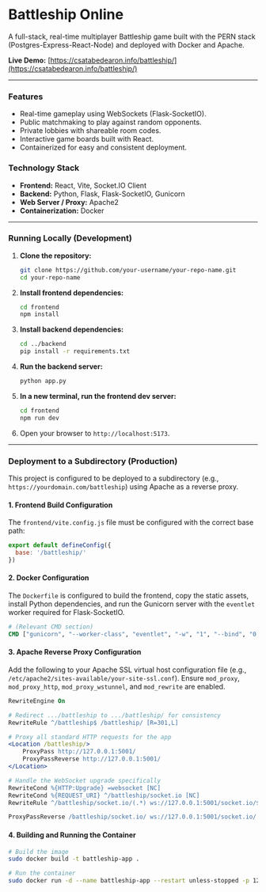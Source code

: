 # Battleship Online

A full-stack, real-time multiplayer Battleship game built with the PERN stack (Postgres-Express-React-Node) and deployed with Docker and Apache.

**Live Demo:** [https://csatabedearon.info/battleship/](https://csatabedearon.info/battleship/)

---

### Features

*   Real-time gameplay using WebSockets (Flask-SocketIO).
*   Public matchmaking to play against random opponents.
*   Private lobbies with shareable room codes.
*   Interactive game boards built with React.
*   Containerized for easy and consistent deployment.

### Technology Stack

*   **Frontend:** React, Vite, Socket.IO Client
*   **Backend:** Python, Flask, Flask-SocketIO, Gunicorn
*   **Web Server / Proxy:** Apache2
*   **Containerization:** Docker

---

### Running Locally (Development)

1.  **Clone the repository:**
    ```bash
    git clone https://github.com/your-username/your-repo-name.git
    cd your-repo-name
    ```
2.  **Install frontend dependencies:**
    ```bash
    cd frontend
    npm install
    ```
3.  **Install backend dependencies:**
    ```bash
    cd ../backend
    pip install -r requirements.txt
    ```
4.  **Run the backend server:**
    ```bash
    python app.py
    ```
5.  **In a new terminal, run the frontend dev server:**
    ```bash
    cd frontend
    npm run dev
    ```
6.  Open your browser to `http://localhost:5173`.

---

### Deployment to a Subdirectory (Production)

This project is configured to be deployed to a subdirectory (e.g., `https://yourdomain.com/battleship`) using Apache as a reverse proxy.

#### **1. Frontend Build Configuration**

The `frontend/vite.config.js` file must be configured with the correct base path:
```javascript
export default defineConfig({
  base: '/battleship/'
})
```

#### **2. Docker Configuration**

The `Dockerfile` is configured to build the frontend, copy the static assets, install Python dependencies, and run the Gunicorn server with the `eventlet` worker required for Flask-SocketIO.

```dockerfile
# (Relevant CMD section)
CMD ["gunicorn", "--worker-class", "eventlet", "-w", "1", "--bind", "0.0.0.0:5001", "app:app"]
```

#### **3. Apache Reverse Proxy Configuration**

Add the following to your Apache SSL virtual host configuration file (e.g., `/etc/apache2/sites-available/your-site-ssl.conf`). Ensure `mod_proxy`, `mod_proxy_http`, `mod_proxy_wstunnel`, and `mod_rewrite` are enabled.

```apache
RewriteEngine On

# Redirect .../battleship to .../battleship/ for consistency
RewriteRule ^/battleship$ /battleship/ [R=301,L]

# Proxy all standard HTTP requests for the app
<Location /battleship/>
    ProxyPass http://127.0.0.1:5001/
    ProxyPassReverse http://127.0.0.1:5001/
</Location>

# Handle the WebSocket upgrade specifically
RewriteCond %{HTTP:Upgrade} =websocket [NC]
RewriteCond %{REQUEST_URI} ^/battleship/socket.io [NC]
RewriteRule ^/battleship/socket.io/(.*) ws://127.0.0.1:5001/socket.io/$1 [P,L]

ProxyPassReverse /battleship/socket.io/ ws://127.0.0.1:5001/socket.io/
```

#### **4. Building and Running the Container**

```bash
# Build the image
sudo docker build -t battleship-app .

# Run the container
sudo docker run -d --name battleship-app --restart unless-stopped -p 127.0.0.1:5001:5001 battleship-app
```